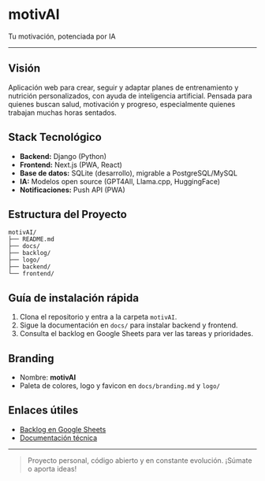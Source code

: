 # motivAI

Tu motivación, potenciada por IA

---

## Visión
Aplicación web para crear, seguir y adaptar planes de entrenamiento y nutrición personalizados, con ayuda de inteligencia artificial. Pensada para quienes buscan salud, motivación y progreso, especialmente quienes trabajan muchas horas sentados.

## Stack Tecnológico
- **Backend:** Django (Python)
- **Frontend:** Next.js (PWA, React)
- **Base de datos:** SQLite (desarrollo), migrable a PostgreSQL/MySQL
- **IA:** Modelos open source (GPT4All, Llama.cpp, HuggingFace)
- **Notificaciones:** Push API (PWA)

## Estructura del Proyecto
```
motivAI/
├── README.md
├── docs/
├── backlog/
├── logo/
├── backend/
└── frontend/
```

## Guía de instalación rápida
1. Clona el repositorio y entra a la carpeta `motivAI`.
2. Sigue la documentación en `docs/` para instalar backend y frontend.
3. Consulta el backlog en Google Sheets para ver las tareas y prioridades.

## Branding
- Nombre: **motivAI**
- Paleta de colores, logo y favicon en `docs/branding.md` y `logo/`

## Enlaces útiles
- [Backlog en Google Sheets](docs/enlaces.md)
- [Documentación técnica](docs/arquitectura.md)

---

> Proyecto personal, código abierto y en constante evolución. ¡Súmate o aporta ideas! 
